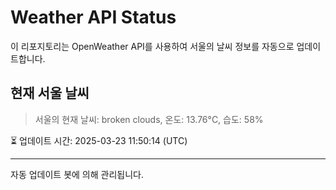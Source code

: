 
# Weather API Status

이 리포지토리는 OpenWeather API를 사용하여 서울의 날씨 정보를 자동으로 업데이트합니다.

## 현재 서울 날씨
> 서울의 현재 날씨: broken clouds, 온도: 13.76°C, 습도: 58%

⏳ 업데이트 시간: 2025-03-23 11:50:14 (UTC)

---
자동 업데이트 봇에 의해 관리됩니다.
